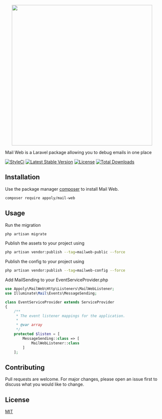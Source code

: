 <p align="center">
  <img width="460" height="auto" src="https://www.appoly.co.uk/app/uploads/2020/03/MailWebInline.png"> 
</p>

Mail Web is a Laravel package allowing you to debug emails in one place

[![StyleCi](https://github.styleci.io/repos/245465277/shield)](https://github.styleci.io/repos/245465277)
[![Latest Stable Version](https://poser.pugx.org/appoly/mail-web/v/stable?format=flat-square)](https://packagist.org/packages/appoly/mail-web)
[![License](https://poser.pugx.org/appoly/mail-web/license?format=flat-square)](https://packagist.org/packages/appoly/mail-web)
[![Total Downloads](https://poser.pugx.org/appoly/mail-web/downloads?format=flat-square)](https://packagist.org/packages/appoly/mail-web)

## Installation

Use the package manager [composer](https://getcomposer.org/) to install Mail Web.

```bash
composer require appoly/mail-web
```

## Usage

Run the migration

```bash
php artisan migrate
```

Publish the assets to your project using

```bash
php artisan vendor:publish --tag=mailweb-public --force
```

Publish the config to your project using

```bash
php artisan vendor:publish --tag=mailweb-config --force
```

Add MailSending to your EventServiceProvider.php

```php
use Appoly\MailWeb\Http\Listeners\MailWebListener;
use Illuminate\Mail\Events\MessageSending;

class EventServiceProvider extends ServiceProvider
{
    /**
     * The event listener mappings for the application.
     *
     * @var array
     */
    protected $listen = [
        MessageSending::class => [
            MailWebListener::class
        ]
    ];

```

## Contributing

Pull requests are welcome. For major changes, please open an issue first to discuss what you would like to change.

## License

[MIT](https://choosealicense.com/licenses/mit/)
